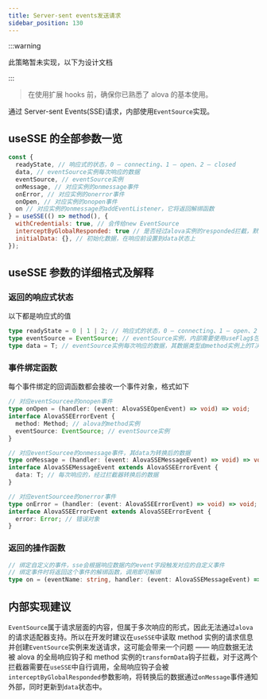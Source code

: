```yaml
---
title: Server-sent events发送请求
sidebar_position: 130
---
```


:::warning

此策略暂未实现，以下为设计文档

:::

> 在使用扩展 hooks 前，确保你已熟悉了 alova 的基本使用。

通过 Server-sent Events(SSE)请求，内部使用`EventSource`实现。

## useSSE 的全部参数一览

```javascript
const {
  readyState, // 响应式的状态，0 — connecting、1 — open、2 — closed
  data, // eventSource实例每次响应的数据
  eventSource, // eventSource实例
  onMessage, // 对应实例的onmessage事件
  onError, // 对应实例的onerror事件
  onOpen, // 对应实例的onopen事件
  on // 对应实例的onmessage的addEventListener，它将返回解绑函数
} = useSSE(() => method(), {
  withCredentials: true, // 会传给new EventSource
  interceptByGlobalResponded: true // 是否经过alova实例的responded拦截，默认为true
  initialData: {}, // 初始化数据，在响应前设置到data状态上
});
```

## useSSE 参数的详细格式及解释

### 返回的响应式状态

以下都是响应式的值

```typescript
type readyState = 0 | 1 | 2; // 响应式的状态，0 — connecting、1 — open、2 — closed
type eventSource = EventSource; // eventSource实例，内部需要使用useFlag$包裹，保证在react下每次也能获取到同一个实例
type data = T; // eventSource实例每次响应的数据，其数据类型由method实例上的T决定
```

### 事件绑定函数

每个事件绑定的回调函数都会接收一个事件对象，格式如下

```typescript
// 对应eventSourcee的onopen事件
type onOpen = (handler: (event: AlovaSSEOpenEvent) => void) => void;
interface AlovaSSEErrorEvent {
  method: Method; // alova的method实例
  eventSource: EventSource; // eventSource实例
}

// 对应eventSourcee的onmessage事件，其data为转换后的数据
type onMessage = (handler: (event: AlovaSSEMessageEvent) => void) => void;
interface AlovaSSEMessageEvent extends AlovaSSEErrorEvent {
  data: T; // 每次响应的，经过拦截器转换后的数据
}

// 对应eventSourcee的onerror事件
type onError = (handler: (event: AlovaSSEErrorEvent) => void) => void;
interface AlovaSSEErrorEvent extends AlovaSSEErrorEvent {
  error: Error; // 错误对象
}
```

### 返回的操作函数

```typescript
// 绑定自定义的事件，sse会根据响应数据内的event字段触发对应的自定义事件
// 绑定事件时将返回这个事件的解绑函数，调用即可解绑
type on = (eventName: string, handler: (event: AlovaSSEMessageEvent) => void) => () => void;
```

## 内部实现建议

`EventSource`属于请求层面的内容，但属于多次响应的形式，因此无法通过`alova`的请求适配器支持。所以在开发时建议在`useSSE`中读取 method 实例的请求信息并创建`EventSource`实例来发送请求，这可能会带来一个问题 —— 响应数据无法被 alova 的全局响应钩子和 method 实例的`transformData`钩子拦截，对于这两个拦截器需要在`useSSE`中自行调用，全局响应钩子会被`interceptByGlobalResponded`参数影响，将转换后的数据通过`onMessage`事件通知外部，同时更新到`data`状态中。

